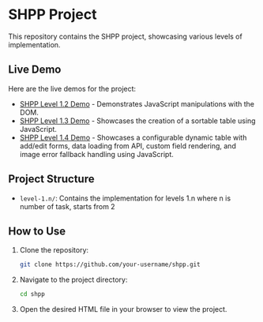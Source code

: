 # SHPP Project

This repository contains the SHPP project, showcasing various levels of implementation.

## Live Demo

Here are the live demos for the project:

- [SHPP Level 1.2 Demo](https://darkissdark.github.io/shpp/level-1.2/index.html) - Demonstrates JavaScript manipulations with the DOM.
- [SHPP Level 1.3 Demo](https://darkissdark.github.io/shpp/level-1.3/index.html) - Showcases the creation of a sortable table using JavaScript.
- [SHPP Level 1.4 Demo](https://darkissdark.github.io/shpp/level-1.4/index.html) - Showcases a configurable dynamic table with add/edit forms, data loading from API, custom field rendering, and image error fallback handling using JavaScript.

## Project Structure

- `level-1.n/`: Contains the implementation for levels 1.n where n is number of task, starts from 2

## How to Use

1. Clone the repository:
   ```bash
   git clone https://github.com/your-username/shpp.git
   ```
2. Navigate to the project directory:
   ```bash
   cd shpp
   ```
3. Open the desired HTML file in your browser to view the project.
